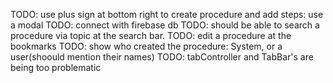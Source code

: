 TODO: use plus sign at bottom right to create procedure and add steps: use a modal
TODO: connect with firebase db
TODO: should be able to search a procedure via topic at the search bar.
TODO: edit a procedure at the bookmarks
TODO: show who created the procedure: System, or a user(shoould mention their names)
TODO: tabController and TabBar's are being too problematic